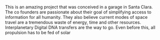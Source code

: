 This is an amazing project that was conceived in a garage in Santa Clara. 
The co founders are passionate about their goal of simplifying access to information for all humanity. 
They also believe current modes of space travel are a tremendous waste of energy, time and other resources. Interplanetary Digital DNA transfers are the way to go. 
Even before this, all propulsion has to be fed of solar
